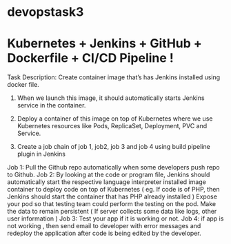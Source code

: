 # devopstask3
# Kubernetes + Jenkins + GitHub + Dockerfile + CI/CD Pipeline !
Task Description:
Create container image that’s has Jenkins installed using docker file.

1. When we launch this image, it should automatically starts Jenkins service in the container.

2. Deploy a container of this image on top of Kubernetes where we use Kubernetes resources like Pods, ReplicaSet, Deployment, PVC and Service.

3. Create a job chain of job 1, job2, job 3 and job 4 using build pipeline plugin in Jenkins 

Job 1: Pull the Github repo automatically when some developers push repo to Github.
Job 2: By looking at the code or program file, Jenkins should automatically start the respective language interpreter installed image container to deploy code on top of Kubernetes ( eg. If code is of PHP, then Jenkins should start the container that has PHP already installed )
Expose your pod so that testing team could perform the testing on the pod.
Make the data to remain persistent ( If server collects some data like logs, other user information )
Job 3: Test your app if it is working or not.
Job 4: if app is not working , then send email to developer with error messages and redeploy the application after code is being edited by the developer.
